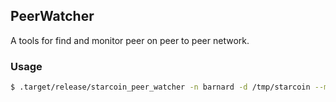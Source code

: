## PeerWatcher

A tools for find and monitor peer on peer to peer network.

### Usage



```bash
$ .target/release/starcoin_peer_watcher -n barnard -d /tmp/starcoin --max-outgoing-peers 1024 --max-incoming-peers 1024
```